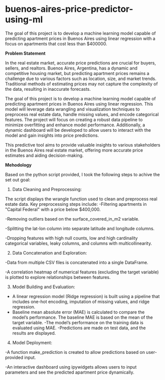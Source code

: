 # buenos-aires-price-predictor-using-ml
The goal of this project is to develop a machine learning model capable of predicting apartment prices in Buenos Aires using linear regression with a focus on apartments that cost less than $400000.

**Problem Statement**

In the real estate market, accurate price predictions are crucial for buyers, sellers, and realtors. Buenos Aires, Argentina, has a dynamic and competitive housing market, but predicting apartment prices remains a challenge due to various factors such as location, size, and market trends. Traditional methods of estimating prices may not capture the complexity of the data, resulting in inaccurate forecasts.

The goal of this project is to develop a machine learning model capable of predicting apartment prices in Buenos Aires using linear regression. This model will leverage data wrangling and visualization techniques to preprocess real estate data, handle missing values, and encode categorical features. The project will focus on creating a robust data pipeline to minimize overfitting and enhance model performance. Additionally, a dynamic dashboard will be developed to allow users to interact with the model and gain insights into price predictions.

This predictive tool aims to provide valuable insights to various stakeholders in the Buenos Aires real estate market, offering more accurate price estimates and aiding decision-making.


**Mehodology**

Based on the python script provided, I took the following steps to achive the set out  goal:

1. Data Cleaning and Preprocessing:

The script displays the wrangle function used to clean and preprocess real estate data.
Key preprocessing steps include:
-Filtering apartments in "Capital Federal" with a price below $400,000.

-Removing outliers based on the surface_covered_in_m2 variable.

-Splitting the lat-lon column into separate latitude and longitude columns.

-Dropping features with high null counts, low and high cardinality categorical variables, leaky columns, and columns with multicollinearity.

2. Data Concatenation and Exploration:

-Data from multiple CSV files is concatenated into a single DataFrame.

-A correlation heatmap of numerical features (excluding the target variable) is plotted to explore relationships between features.

3. Model Building and Evaluation:

- A linear regression model (Ridge regression) is built using a pipeline that includes one-hot encoding, imputation of missing values, and ridge regression.
- Baseline mean absolute error (MAE) is calculated to compare the model’s performance. The baseline MAE is based on the mean of the target variable.
-The model’s performance on the training data is evaluated using MAE.
-Predictions are made on test data, and the results are displayed.

4. Model Deployment:

-A function make_prediction is created to allow predictions based on user-provided input.

-An interactive dashboard using ipywidgets allows users to input parameters and see the predicted apartment price dynamically.
